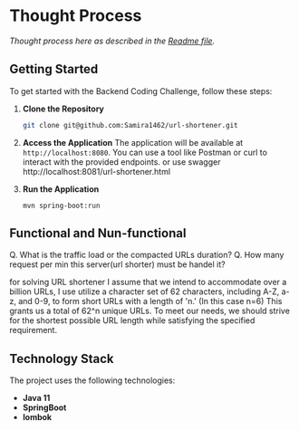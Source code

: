 # Thought Process

_Thought process here as described in the [Readme file](README.md)._
## Getting Started
To get started with the Backend Coding Challenge, follow these steps:

1. **Clone the Repository**
    ```sh 
   git clone git@github.com:Samira1462/url-shortener.git

2. **Access the Application**
The application will be available at `http://localhost:8080`. You can use a tool like Postman or curl to interact with the provided endpoints.
or use swagger http://localhost:8081/url-shortener.html

3. **Run the Application**
   ```
   mvn spring-boot:run
   ```

## Functional and Nun-functional
Q. What is the traffic load or the compacted URLs duration?
Q. How many request per min this server(url shorter) must be handel it?

for solving URL shortener I assume that  we intend to accommodate over a billion URLs, I use utilize a character set of 62 characters, including A-Z, a-z, and 0-9, to form short URLs with a length of 'n.' (In this case n=6) This grants us a total of 62^n unique URLs. To meet our needs, we should strive for the shortest possible URL length while satisfying the specified requirement. 

## Technology Stack
The project uses the following technologies:

- **Java 11**
- **SpringBoot**
- **lombok**





